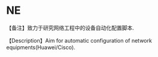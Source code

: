 # NE
【备注】致力于研究网络工程中的设备自动化配置脚本.

【Description】Aim for automatic configuration of network equipments(Huawei/Cisco).
